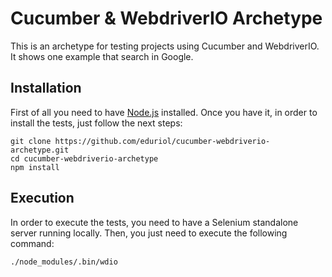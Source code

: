 # Cucumber & WebdriverIO Archetype
This is an archetype for testing projects using Cucumber and WebdriverIO. It shows one example that search in Google.

## Installation
First of all you need to have [Node.js](https://nodejs.org/en/) installed. Once you have it, in order to install the tests, just follow the next steps:
```
git clone https://github.com/eduriol/cucumber-webdriverio-archetype.git
cd cucumber-webdriverio-archetype
npm install
```
## Execution
In order to execute the tests, you need to have a Selenium standalone server running locally. Then, you just need to execute the following command:
```
./node_modules/.bin/wdio
```

